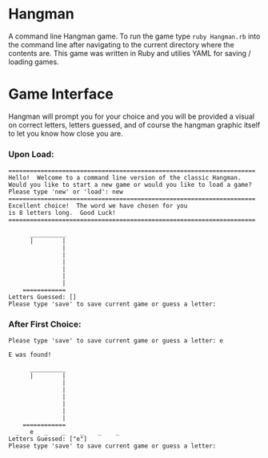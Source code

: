 # Hangman
A command line Hangman game.  To run the game type ```ruby Hangman.rb``` into the command line after navigating to the current directory where the contents are.  This game was written in Ruby and utilies YAML for saving / loading games.

# Game Interface
Hangman will prompt you for your choice and you will be provided a visual on correct letters, letters guessed, and of course the hangman graphic itself to let you know how close you are.

### Upon Load:
```
=====================================================================
Hello!  Welcome to a command line version of the classic Hangman.
Would you like to start a new game or would you like to load a game?
Please type 'new' or 'load': new
=====================================================================
Excellent choice!  The word we have chosen for you 
is 8 letters long.  Good Luck!
=====================================================================

      __________
      |        |
               |
               |
               |
               |
               |
               |
    ============
Letters Guessed: []
Please type 'save' to save current game or guess a letter:
```
### After First Choice:
```
Please type 'save' to save current game or guess a letter: e

E was found!

      __________
      |        |
               |
               |
               |
               |
               |
               |
    ============
  _   e   _    _    _    _    _  
Letters Guessed: ["e"]
Please type 'save' to save current game or guess a letter: 
```